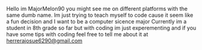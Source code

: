 Hello im MajorMelon90 you might see me on different platforms with the same dumb name.
Im just trying to teach myself to code cause it seem like a fun decision and I want to be a computer sicence major
Currently im a student in 8th grade so far 
but with coding im just experementing and if you have some tips with coding feel free to tell me about it at herrerajosue6290@gmail.com
